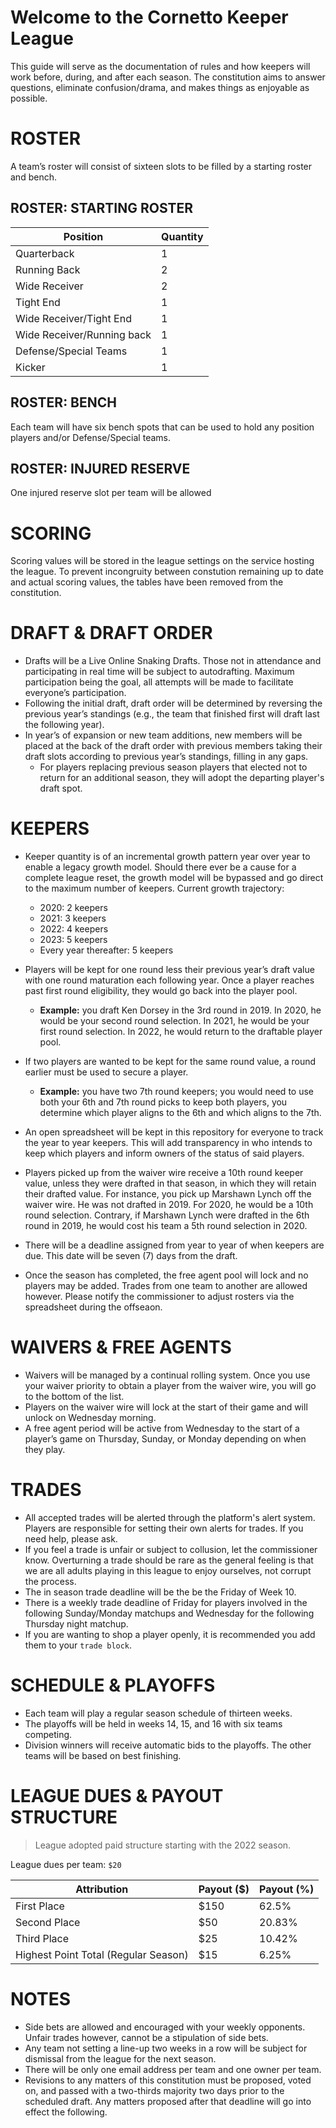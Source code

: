 # Welcome to the Cornetto Keeper League

This guide will serve as the documentation of rules and how keepers will work before, during, and after each season. The constitution aims to answer questions, eliminate confusion/drama, and makes things as enjoyable as possible.

# ROSTER
A team’s roster will consist of sixteen slots to be filled by a starting roster and bench.

## ROSTER: STARTING ROSTER
| Position                   | Quantity |
|----------------------------|----------|
| Quarterback                | 1        |
| Running Back               | 2        |
| Wide Receiver              | 2        |
| Tight End                  | 1        |
| Wide Receiver/Tight End    | 1        |
| Wide Receiver/Running back | 1        |
| Defense/Special Teams      | 1        |
| Kicker                     | 1        |
	
## ROSTER: BENCH
Each team will have six bench spots that can be used to hold any position players and/or Defense/Special teams.

## ROSTER: INJURED RESERVE
One injured reserve slot per team will be allowed

# SCORING
Scoring values will be stored in the league settings on the service hosting the league. To prevent incongruity between constution remaining up to date and actual scoring values, the tables have been removed from the constitution.

# DRAFT & DRAFT ORDER
- Drafts will be a Live Online Snaking Drafts. Those not in attendance and participating in real time will be subject to autodrafting. Maximum participation being the goal, all attempts will be made to facilitate everyone’s participation.
- Following the initial draft, draft order will be determined by reversing the previous year’s standings (e.g., the team that finished first will draft last the following year). 
- In year’s of expansion or new team additions, new members will be placed at the back of the draft order with previous members taking their draft slots according to previous year’s standings, filling in any gaps.
   - For players replacing previous season players that elected not to return for an additional season, they will adopt the departing player's draft spot.

# KEEPERS
- Keeper quantity is of an incremental growth pattern year over year to enable a legacy growth model. Should there ever be a cause for a complete league reset, the growth model will be bypassed and go direct to the maximum number of keepers. Current growth trajectory:
   - 2020: 2 keepers
   - 2021: 3 keepers
   - 2022: 4 keepers
   - 2023: 5 keepers
   - Every year thereafter: 5 keepers

- Players will be kept for one round less their previous year’s draft value with one round maturation each following year. Once a player reaches past first round eligibility, they would go back into the player pool.
   - **Example:** you draft Ken Dorsey in the 3rd round in 2019. In 2020, he would be your second round selection. In 2021, he would be your first round selection. In 2022, he would return to the draftable player pool.

- If two players are wanted to be kept for the same round value, a round earlier must be used to secure a player.
   - **Example:** you have two 7th round keepers; you would need to use both your 6th and 7th round picks to keep both players, you determine which player aligns to the 6th and which aligns to the 7th.
-  An open spreadsheet will be kept in this repository for everyone to track the year to year keepers. This will add transparency in who intends to keep which players and inform owners of the status of said players.
- Players picked up from the waiver wire receive a 10th round keeper value, unless they were drafted in that season, in which they will retain their drafted value. For instance, you pick up Marshawn Lynch off the waiver wire. He was not drafted in 2019. For 2020, he would be a 10th round selection. Contrary, if Marshawn Lynch were drafted in the 6th round in 2019, he would cost his team a 5th round selection in 2020.
- There will be a deadline assigned from year to year of when keepers are due. This date will be seven (7) days from the draft.
- Once the season has completed, the free agent pool will lock and no players may be added. Trades from one team to another are allowed however. Please notify the commissioner to adjust rosters via the spreadsheet during the offseaon.

# WAIVERS & FREE AGENTS
- Waivers will be managed by a continual rolling system. Once you use your waiver priority to obtain a player from the waiver wire, you will go to the bottom of the list. 
- Players on the waiver wire will lock at the start of their game and will unlock on Wednesday morning. 
- A free agent period will be active from Wednesday to the start of a player’s game on Thursday, Sunday, or Monday depending on when they play.

# TRADES
- All accepted trades will be alerted through the platform's alert system. Players are responsible for setting their own alerts for trades. If you need help, please ask.
-  If you feel a trade is unfair or subject to collusion, let the commissioner know. Overturning a trade should be rare as the general feeling is that we are all adults playing in this league to enjoy ourselves, not corrupt the process.
- The in season trade deadline will be the be the Friday of Week 10.
- There is a weekly trade deadline of Friday for players involved in the following Sunday/Monday matchups and Wednesday for the following Thursday night matchup.
- If you are wanting to shop a player openly, it is recommended you add them to your `trade block`.

# SCHEDULE & PLAYOFFS
- Each team will play a regular season schedule of thirteen weeks. 
- The playoffs will be held in weeks 14, 15, and 16 with six teams competing.
- Division winners will receive automatic bids to the playoffs. The other teams will be based on best finishing. 

# LEAGUE DUES & PAYOUT STRUCTURE
> League adopted paid structure starting with the 2022 season.

League dues per team: `$20`

| Attribution                          | Payout ($) | Payout (%) |
|--------------------------------------|------------|------------|
| First Place                          | $150       | 62.5%      |
| Second Place                         | $50        | 20.83%     |
| Third Place                          | $25        | 10.42%     |
| Highest Point Total (Regular Season) | $15        | 6.25%      |


# NOTES
- Side bets are allowed and encouraged with your weekly opponents. Unfair trades however, cannot be a stipulation of side bets. 
- Any team not setting a line-up two weeks in a row will be subject for dismissal from the league for the next season.
- There will be only one email address per team and one owner per team.
- Revisions to any matters of this constitution must be proposed, voted on, and passed with a two-thirds majority two days prior to the scheduled draft. Any matters proposed after that deadline will go into effect the following.
